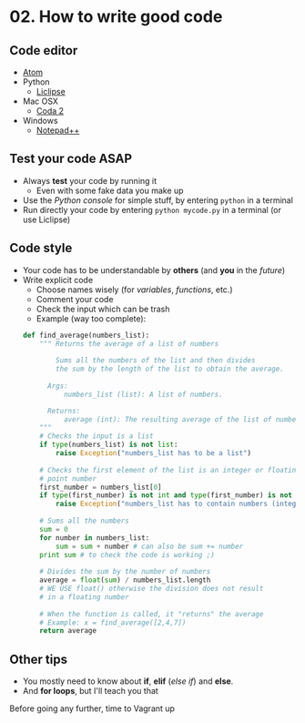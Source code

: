 # 02. How to write good code

## Code editor
- [Atom](atom.io)
- Python
  - [Liclipse](liclipse.com/download.html)
- Mac OSX
  - [Coda 2](panic.com/coda/)
- Windows
  - [Notepad++](notepad-plus-plus.org/download/v7.2.2.html)

## Test your code ASAP
- Always **test** your code by running it
  - Even with some fake data you make up
- Use the *Python console* for simple stuff, by entering `python` in a terminal
- Run directly your code by entering `python mycode.py` in a terminal (or use Liclipse)

## Code style
- Your code has to be understandable by **others** (and **you** in the *future*)
- Write explicit code
  - Choose names wisely (for *variables*, *functions*, etc.)
  - Comment your code
  - Check the input which can be trash
  - Example (way too complete):
  ```python
  def find_average(numbers_list):
      """ Returns the average of a list of numbers
      
          Sums all the numbers of the list and then divides 
          the sum by the length of the list to obtain the average.
          
        Args:
            numbers_list (list): A list of numbers.

        Returns:
            average (int): The resulting average of the list of numbers
      """
      # Checks the input is a list
      if type(numbers_list) is not list:
          raise Exception("numbers_list has to be a list")
      
      # Checks the first element of the list is an integer or floating 
      # point number
      first_number = numbers_list[0]
      if type(first_number) is not int and type(first_number) is not float:
          raise Exception("numbers_list has to contain numbers (integer or floating point)")
      
      # Sums all the numbers
      sum = 0
      for number in numbers_list:
          sum = sum + number # can also be sum += number
      print sum # to check the code is working ;)
      
      # Divides the sum by the number of numbers
      average = float(sum) / numbers_list.length
      # WE USE float() otherwise the division does not result 
      # in a floating number
      
      # When the function is called, it "returns" the average
      # Example: x = find_average([2,4,7])
      return average
  ```
      
## Other tips
- You mostly need to know about **if**, **elif** (*else if*) and **else**.
- And **for loops**, but I'll teach you that

Before going any further, time to Vagrant up
